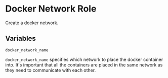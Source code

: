 # Docker Network Role

Create a docker network.

## Variables

```
docker_network_name
```
`docker_network_name` specifies which network to place the docker container into. It's important that all the containers are placed in the same network as they need to communicate with each other.